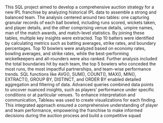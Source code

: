 This SQL project aimed to develop a comprehensive auction strategy for a new IPL franchise by analyzing historical IPL data to assemble a strong and balanced team. The analysis centered around two tables: one capturing granular records of each ball bowled, including runs scored, wickets taken, and player details, and the other comprising venue details, umpire names, man of the match awards, and match-level statistics. By joining these tables, multiple key insights were extracted. Top 10 batters were identified by calculating metrics such as batting averages, strike rates, and boundary percentages. Top 10 bowlers were analyzed based on economy rates, bowling averages, and strike rates, while the best-performing wicketkeepers and all-rounders were also ranked. Further analysis included the total boundaries hit by each team, the top 5 bowlers who conceded the most runs, the most impactful partnerships, and team-wise performance trends. SQL functions like AVG(), SUM(), COUNT(), MAX(), MIN(), EXTRACT(), GROUP BY, DISTINCT, and ORDER BY enabled detailed aggregation and filtering of data. Advanced queries combined data points to uncover nuanced insights, such as players' performance under specific conditions or at particular venues.
To enhance interpretation and communication, Tableau was used to create visualizations for each finding. This integrated approach ensured a comprehensive understanding of player and team performance, empowering the franchise to make informed decisions during the auction process and build a competitive squad
